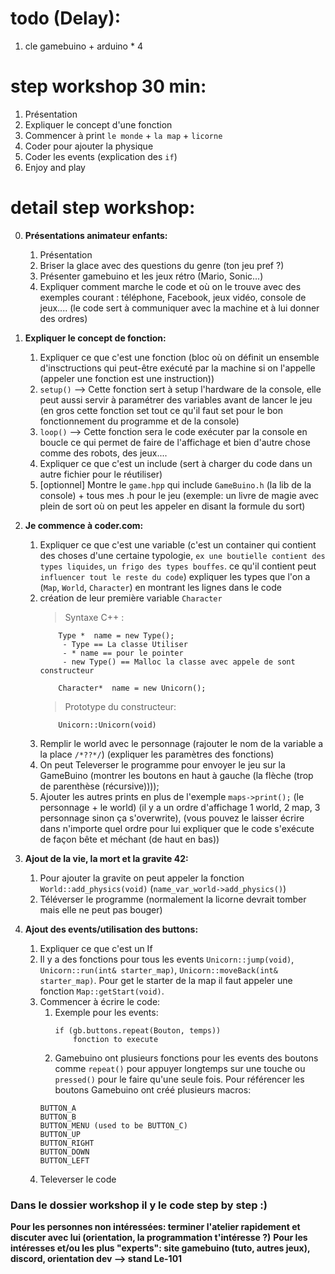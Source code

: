 # todo (Delay):
1. cle gamebuino + arduino * 4

# step workshop 30 min:

1.	Présentation
2.	Expliquer le concept d'une fonction
4.	Commencer à print `le monde` + `la map` + `licorne`
6.	Coder pour ajouter la physique
7.	Coder les events (explication des `if`)
8.	Enjoy and play

# detail step workshop:

0.	**Présentations animateur enfants:**

	1.	Présentation
	2.	Briser la glace avec des questions du genre (ton jeu pref ?)
	3.	Présenter gamebuino et les jeux rétro (Mario, Sonic...)
	4.	Expliquer comment marche le code et où on le trouve avec des exemples courant : téléphone, Facebook, jeux vidéo, console de jeux.... (le code sert à communiquer avec la machine et à lui donner des ordres)


1. **Expliquer le concept de fonction:**

	1.	Expliquer ce que c'est une fonction (bloc où on définit un ensemble d'insctructions qui peut-être exécuté par la machine si on l'appelle (appeler une fonction est une instruction))
	2. `setup()` --> Cette fonction sert à setup l'hardware de la console, elle peut aussi servir à paramétrer des variables avant de lancer le jeu (en gros cette fonction set tout ce qu'il faut set pour le bon fonctionnement du programme et de la console)
	3. `loop()` --> Cette fonction sera le code exécuter par la console en boucle ce qui permet de faire de l'affichage et bien d'autre chose comme des robots, des jeux....
	4. Expliquer ce que c'est un include (sert à charger du code dans un autre fichier pour le réutiliser)
	5. [optionnel] Montre le `game.hpp` qui include `GameBuino.h` (la lib de la console) + tous mes .h pour le jeu (exemple: un livre de magie avec plein de sort où on peut les appeler en disant la formule du sort)


2. **Je commence à coder.com:**
	1.	Expliquer ce que c'est une variable (c'est un container qui contient des choses d'une certaine typologie, ```ex une boutielle contient des types liquides```, ```un frigo des types bouffes```. ce qu'il contient peut `influencer tout le reste du code`) expliquer les types que l'on a (`Map`, `World`, `Character`) en montrant les lignes dans le code
	2. création de leur première variable `Character`
		> Syntaxe C++ :
		```
			Type *	name = new Type();
			 - Type == La classe Utiliser
			 - * name == pour le pointer
			 - new Type() == Malloc la classe avec appele de sont constructeur

			Character*	name = new Unicorn();
		```
		> Prototype du constructeur:
		```
			Unicorn::Unicorn(void)
		```
	3.	Remplir le world avec le personnage (rajouter le nom de la variable a la place `/*??*/`) (expliquer les paramètres des fonctions)
	4.	On peut Televerser le programme pour envoyer le jeu sur la GameBuino (montrer les boutons en haut à gauche (la flèche (trop de parenthèse (récursive))));
	5.	Ajouter les autres prints en plus de l'exemple `maps->print();` (le personnage + le world) (il y a un ordre d'affichage 1 world, 2 map, 3 personnage sinon ça s'overwrite), (vous pouvez le laisser écrire dans n'importe quel ordre pour lui expliquer que le code s'exécute de façon bête et méchant (de haut en bas))


5. **Ajout de la vie, la mort et la gravite 42:**
	1. Pour ajouter la gravite on peut appeler la fonction `World::add_physics(void)` (`name_var_world->add_physics()`)
	2. Téléverser le programme (normalement la licorne devrait tomber mais elle ne peut pas bouger)


6. **Ajout des events/utilisation des buttons:**
	1. Expliquer ce que c'est un If
	2.	Il y a des fonctions pour tous les events `Unicorn::jump(void)`, `Unicorn::run(int& starter_map)`, `Unicorn::moveBack(int& starter_map)`. Pour get le starter de la map il faut appeler une fonction `Map::getStart(void)`.
	3. Commencer à écrire le code:
		1. Exemple pour les events:
			```
			if (gb.buttons.repeat(Bouton, temps))
				fonction to execute
			```
		2. Gamebuino ont plusieurs fonctions pour les events des boutons comme `repeat()` pour appuyer longtemps sur une touche ou `pressed()` pour le faire qu'une seule fois. Pour référencer les boutons Gamebuino ont créé plusieurs macros:
		```
		BUTTON_A
		BUTTON_B
		BUTTON_MENU (used to be BUTTON_C)
		BUTTON_UP
		BUTTON_RIGHT
		BUTTON_DOWN
		BUTTON_LEFT
		```
	4. Televerser le code

### Dans le dossier workshop il y le code step by step :)

**Pour les personnes non intéressées: terminer l'atelier rapidement et discuter avec lui (orientation, la programmation t'intéresse ?)**
**Pour les intéresses et/ou les plus "experts": site gamebuino (tuto, autres jeux), discord, orientation dev --> stand Le-101**